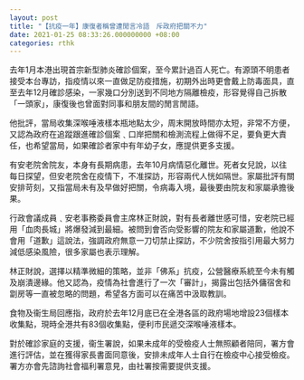 ```yaml
---
layout: post
title: "【抗疫一年】康復者稱曾遭閒言冷語　斥政府把關不力"
date: 2021-01-25 08:33:26.000000000 +08:00
categories: rthk
---
```


去年1月本港出現首宗新型肺炎確診個案，至今累計過百人死亡。有源頭不明患者接受本台專訪，指疫情以來一直做足防疫措施，初期外出時更會戴上防毒面具，直至去年12月確診感染，一家幾口分別送到不同地方隔離檢疫，形容覺得自己拆散「一頭家」，康復後也曾面對同事和朋友間的閒言閒語。

他批評，當局收集深喉唾液樣本瓶地點太少，周末開放時間亦太短，非常不方便，又認為政府在追蹤跟進確診個案﹑口岸把關和檢測流程上做得不足，要負更大責任，也希望當局，如果確診者家中有年幼子女，應提供更多支援。

有安老院舍院友，本身有長期病患，去年10月病情惡化離世。死者女兒說，以往每日探望，但安老院舍在疫情下，不准探訪，形容兩代人恍如隔世。家屬批評有關安排苛刻，又指當局未有及早做好把關，令病毒入境，最後要由院友和家屬承擔後果。

行政會議成員﹑安老事務委員會主席林正財說，對有長者離世感可惜，安老院已經用「血肉長城」將爆發減到最細。被問到會否向受影響的院友和家屬道歉，他說不會用「道歉」這說法，強調政府無意一刀切禁止探訪，不少院舍按指引用最大努力減低感染風險，很多家屬也表示理解。

林正財說，選擇以精準微細的策略，並非「佛系」抗疫，公營醫療系統至今未有觸及崩潰邊緣。他又認為，疫情為社會進行了一次「審計」，揭露出包括外傭宿舍和劏房等一直被忽略的問題，希望各方面可以在痛苦中汲取教訓。

食物及衞生局回應指，政府於去年12月底已在全港各區的政府場地增設23個樣本收集點，現時全港共有83個收集點，便利市民遞交深喉唾液樣本。

對於確診家庭的支援，衞生署說，如果未成年的受檢疫人士無照顧者陪同，署方會進行評估，並在獲得家長書面同意後，安排未成年人士自行在檢疫中心接受檢疫。署方亦會先諮詢社會福利署意見，由社署按需要提供支援。
